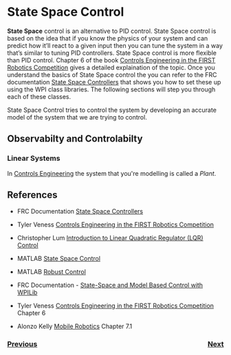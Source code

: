 # State Space Control
**State Space** control is an alternative to PID control.  State Space control is based on the idea that if you know the physics of your system and can predict how it’ll react to a given input then you can tune the system in a way that’s similar to tuning PID controllers.  State Space control is more flexible than PID control.  Chapter 6 of the book [Controls Engineering in the FIRST Robotics Competition](https://file.tavsys.net/control/controls-engineering-in-frc.pdf) gives a detailed explaination of the topic. Once you understand the basics of State Space  control the you can refer to the FRC documentation [State Space Controllers](https://docs.wpilib.org/en/stable/docs/software/advanced-controls/state-space/state-space-intro.html) that shows you how to set these up using the WPI class libraries.  The following sections will step you through each of these classes.



State Space Control tries to control the system by developing an accurate model of the system that we are trying to control. 
<!-- 
Alonzo Kelly [Mobile Robotics](https://www.cambridge.org/core/books/mobile-robotics/5BF238489F9BC337C0736432C87B3091) Chapter 7.2 -->

## Observabilty and Controlabilty

### Linear Systems
In [Controls Engineering](https://file.tavsys.net/control/controls-engineering-in-frc.pdf) the system that you're modelling is called a *Plant*.  




## References
- FRC Documentation [State Space Controllers](https://docs.wpilib.org/en/stable/docs/software/advanced-controls/state-space/state-space-intro.html)

- Tyler Veness [Controls Engineering in the
FIRST Robotics Competition](https://file.tavsys.net/control/controls-engineering-in-frc.pdf)

- Christopher Lum [Introduction to Linear Quadratic Regulator (LQR) Control](https://www.youtube.com/watch?v=wEevt2a4SKI&t=7s)

- MATLAB [State Space Control](https://www.youtube.com/playlist?list=PLn8PRpmsu08podBgFw66-IavqU2SqPg_w)

- MATLAB [Robust Control](https://www.youtube.com/playlist?list=PLn8PRpmsu08qFLMfgTEzR8DxOPE7fBiin)

- FRC Documentation - [State-Space and Model Based Control with WPILib](https://docs.wpilib.org/en/stable/docs/software/advanced-controls/state-space/index.html)

- Tyler Veness [Controls Engineering in the
FIRST Robotics Competition](https://file.tavsys.net/control/controls-engineering-in-frc.pdf) Chapter 6

- Alonzo Kelly [Mobile Robotics](https://www.cambridge.org/core/books/mobile-robotics/5BF238489F9BC337C0736432C87B3091) Chapter 7.1


<h3><span style="float:left">
<a href="classicalControl">Previous</a></span>
<span style="float:right">
<a href="LQR">Next</a></span></h3>